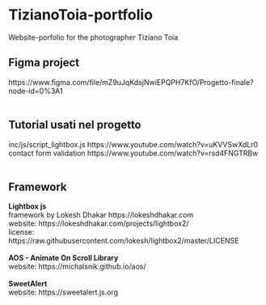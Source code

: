 # TizianoToia-portfolio
Website-porfolio for the photographer Tiziano Toia

<h2>Figma project</h2>
https://www.figma.com/file/mZ9uJqKdsjNwiEPQPH7KfO/Progetto-finale?node-id=0%3A1<br><br>

<h2>Tutorial usati nel progetto</h2>
inc/js/script_lightbox.js https://www.youtube.com/watch?v=uKVVSwXdLr0<br>
contact form validation https://www.youtube.com/watch?v=rsd4FNGTRBw<br><br>

<h2>Framework </h2>
<strong>Lightbox js</strong> <br>
framework by Lokesh Dhakar https://lokeshdhakar.com <br>
website: https://lokeshdhakar.com/projects/lightbox2/ <br>
license: https://raw.githubusercontent.com/lokesh/lightbox2/master/LICENSE<br><br>
<strong>AOS - Animate On Scroll Library</strong> <br>
website: https://michalsnik.github.io/aos/ <br><br>
<strong>SweetAlert</strong> <br>
website: https://sweetalert.js.org
